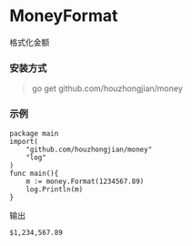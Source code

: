 # MoneyFormat
格式化金额
### 安装方式
> go get github.com/houzhongjian/money

### 示例
```
package main
import(
    "github.com/houzhongjian/money"
    "log"
)
func main(){
    m := money.Format(1234567.89)
    log.Println(m)
}
```
输出
```
$1,234,567.89
```
